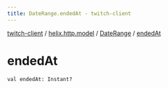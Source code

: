 ```yaml
---
title: DateRange.endedAt - twitch-client
---
```


[twitch-client](../../index.html) / [helix.http.model](../index.html) / [DateRange](index.html) / [endedAt](./ended-at.html)

# endedAt

`val endedAt: Instant?`